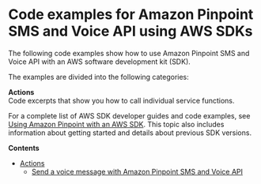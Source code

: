 # Code examples for Amazon Pinpoint SMS and Voice API using AWS SDKs<a name="service_code_examples_pinpoint-sms-voice"></a>

The following code examples show how to use Amazon Pinpoint SMS and Voice API with an AWS software development kit \(SDK\)\. 

The examples are divided into the following categories:

**Actions**  
Code excerpts that show you how to call individual service functions\.

For a complete list of AWS SDK developer guides and code examples, see [Using Amazon Pinpoint with an AWS SDK](sdk-general-information-section.md)\. This topic also includes information about getting started and details about previous SDK versions\.

**Contents**
+ [Actions](service_code_examples_pinpoint-sms-voice_actions.md)
  + [Send a voice message with Amazon Pinpoint SMS and Voice API](example_pinpoint-sms-voice_SendVoiceMessage_section.md)
